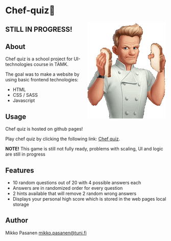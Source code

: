 # Chef-quiz🍳
<img align="right" alt="gordon" src="./pics/gordon.gif">

## STILL IN PROGRESS!

## About
Chef quiz is a school project for UI-technologies course in TAMK.

The goal was to make a website by using basic frontend technologies:
- HTML
- CSS / SASS
- Javascript

## Usage

Chef quiz is hosted on github pages!

Play chef quiz by clicking the following link:
[Chef quiz](https://mikkopasanen.github.io/Chef-quiz/).

<b>NOTE!</b> This game is still not fully ready, problems with scaling, UI and logic are still in progress


## Features
- 10 random questions out of 20 with 4 possible answers each
- Answers are in randomized order for every question
- 2 hints available that will remove 2 random wrong answers
- Displays your personal high score which is stored in the web pages local storage


## Author

Mikko Pasanen <mikko.pasanen@tuni.fi>
